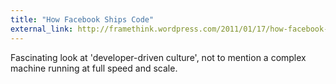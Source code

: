```yaml
---
title: "How Facebook Ships Code"
external_link: http://framethink.wordpress.com/2011/01/17/how-facebook-ships-code/
---
```

Fascinating look at 'developer-driven culture', not to mention a complex
machine running at full speed and scale.

